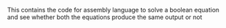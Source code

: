 This contains the code for assembly language to solve a boolean equation and see whether both the equations produce the same output or not
